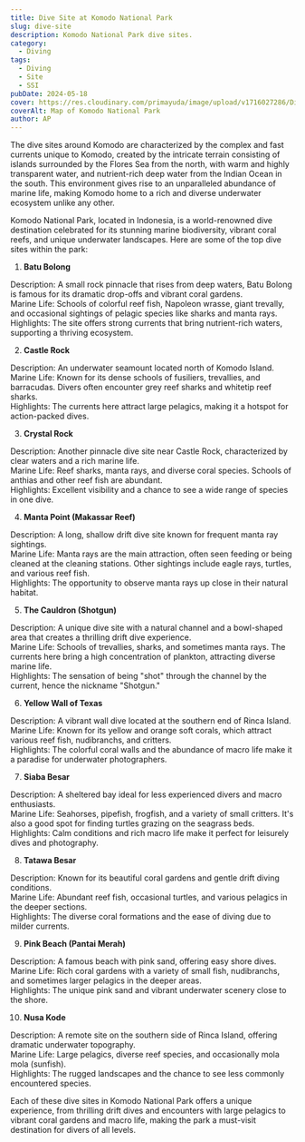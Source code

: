 ```yaml
---
title: Dive Site at Komodo National Park
slug: dive-site
description: Komodo National Park dive sites.
category:
  - Diving
tags:
  - Diving
  - Site
  - SSI
pubDate: 2024-05-18
cover: https://res.cloudinary.com/primayuda/image/upload/v1716027286/Divers%20Paradise%20Komodo/komodomap_j3owiu.png
coverAlt: Map of Komodo National Park
author: AP
---
```


The dive sites around Komodo are characterized by the complex and fast currents unique to Komodo, created by the intricate terrain consisting of islands surrounded by the Flores Sea from the north, with warm and highly transparent water, and nutrient-rich deep water from the Indian Ocean in the south. This environment gives rise to an unparalleled abundance of marine life, making Komodo home to a rich and diverse underwater ecosystem unlike any other.

Komodo National Park, located in Indonesia, is a world-renowned dive destination celebrated for its stunning marine biodiversity, vibrant coral reefs, and unique underwater landscapes. Here are some of the top dive sites within the park:

1. **Batu Bolong**

Description: A small rock pinnacle that rises from deep waters, Batu Bolong is famous for its dramatic drop-offs and vibrant coral gardens.  
Marine Life: Schools of colorful reef fish, Napoleon wrasse, giant trevally, and occasional sightings of pelagic species like sharks and manta rays.  
Highlights: The site offers strong currents that bring nutrient-rich waters, supporting a thriving ecosystem.  

2. **Castle Rock**

Description: An underwater seamount located north of Komodo Island.  
Marine Life: Known for its dense schools of fusiliers, trevallies, and barracudas. Divers often encounter grey reef sharks and whitetip reef sharks.  
Highlights: The currents here attract large pelagics, making it a hotspot for action-packed dives.  

3. **Crystal Rock**

Description: Another pinnacle dive site near Castle Rock, characterized by clear waters and a rich marine life.  
Marine Life: Reef sharks, manta rays, and diverse coral species. Schools of anthias and other reef fish are abundant.  
Highlights: Excellent visibility and a chance to see a wide range of species in one dive.  

4. **Manta Point (Makassar Reef)**

Description: A long, shallow drift dive site known for frequent manta ray sightings.  
Marine Life: Manta rays are the main attraction, often seen feeding or being cleaned at the cleaning stations. Other sightings include eagle rays, turtles, and various reef fish.  
Highlights: The opportunity to observe manta rays up close in their natural habitat.  

5. **The Cauldron (Shotgun)**

Description: A unique dive site with a natural channel and a bowl-shaped area that creates a thrilling drift dive experience.  
Marine Life: Schools of trevallies, sharks, and sometimes manta rays. The currents here bring a high concentration of plankton, attracting diverse marine life.  
Highlights: The sensation of being "shot" through the channel by the current, hence the nickname "Shotgun."  

6. **Yellow Wall of Texas**

Description: A vibrant wall dive located at the southern end of Rinca Island.  
Marine Life: Known for its yellow and orange soft corals, which attract various reef fish, nudibranchs, and critters.  
Highlights: The colorful coral walls and the abundance of macro life make it a paradise for underwater photographers.  

7. **Siaba Besar**

Description: A sheltered bay ideal for less experienced divers and macro enthusiasts.  
Marine Life: Seahorses, pipefish, frogfish, and a variety of small critters. It's also a good spot for finding turtles grazing on the seagrass beds.  
Highlights: Calm conditions and rich macro life make it perfect for leisurely dives and photography.  

8. **Tatawa Besar**

Description: Known for its beautiful coral gardens and gentle drift diving conditions.  
Marine Life: Abundant reef fish, occasional turtles, and various pelagics in the deeper sections.  
Highlights: The diverse coral formations and the ease of diving due to milder currents.  

9. **Pink Beach (Pantai Merah)**

Description: A famous beach with pink sand, offering easy shore dives.  
Marine Life: Rich coral gardens with a variety of small fish, nudibranchs, and sometimes larger pelagics in the deeper areas.  
Highlights: The unique pink sand and vibrant underwater scenery close to the shore.  

10. **Nusa Kode**

Description: A remote site on the southern side of Rinca Island, offering dramatic underwater topography.  
Marine Life: Large pelagics, diverse reef species, and occasionally mola mola (sunfish).  
Highlights: The rugged landscapes and the chance to see less commonly encountered species.  

Each of these dive sites in Komodo National Park offers a unique experience, from thrilling drift dives and encounters with large pelagics to vibrant coral gardens and macro life, making the park a must-visit destination for divers of all levels.